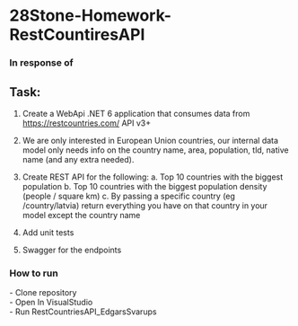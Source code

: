 # 28Stone-Homework-RestCountiresAPI


<h3> In response of </h3>
<h2> Task: </h2>

1. Create a WebApi .NET 6 application that consumes data from
https://restcountries.com/ API v3+ <br />
     
2. We are only interested in European Union countries, our internal data model only
needs info on the country name, area, population, tld, native name (and any
extra needed). <br />
     
3. Create REST API for the following:
a. Top 10 countries with the biggest population
b. Top 10 countries with the biggest population density (people / square km)
c. By passing a specific country (eg /country/latvia) return everything you
have on that country in your model except the country name <br />
     
4. Add unit tests <br />
5. Swagger for the endpoints <br />



<h3> How to run </h3>
- Clone repository <br />
- Open In VisualStudio <br />
- Run RestCountriesAPI_EdgarsSvarups
